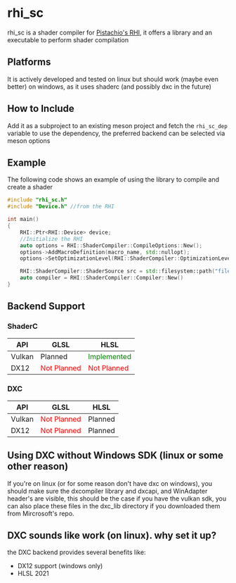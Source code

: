 # rhi_sc

rhi_sc is a shader compiler for [Pistachio's RHI](), it offers a library and an executable to perform shader compilation

## Platforms

It is actively developed and tested on linux but should work (maybe even better) on windows, as it uses shaderc (and possibly dxc in the future)

## How to Include

Add it as a subproject to an existing meson project and fetch the `rhi_sc_dep` variable to use the dependency, the preferred backend can be selected via meson options

## Example

The following code shows an example of using the library to compile and create a shader

```cpp
#include "rhi_sc.h"
#include "Device.h" //from the RHI

int main()
{
    RHI::Ptr<RHI::Device> device;
    //Initialize the RHI
    auto options = RHI::ShaderCompiler::CompileOptions::New();
    options->AddMacroDefinition(macro_name, std::nullopt);
    options->SetOptimizationLevel(RHI::ShaderCompiler::OptimizationLevel::Max);

    RHI::ShaderCompiler::ShaderSource src = std::filesystem::path("filepath.ext");
    auto compiler = RHI::ShaderCompiler::Compiler::New()
}
```

## Backend Support

### ShaderC

| API    | GLSL                                       | HLSL                                         |
| ------ | ------------------------------------------ | -------------------------------------------- |
| Vulkan | Planned                                    | <span style="color:green">Implemented</span> |
| DX12   | <span style="color:red">Not Planned</span> | <span style="color:red">Not Planned</span>   |

### DXC

| API    | GLSL                                       | HLSL    |
| ------ | ------------------------------------------ | ------- |
| Vulkan | <span style="color:red">Not Planned</span> | Planned |
| DX12   | <span style="color:red">Not Planned</span> | Planned |

## Using DXC without Windows SDK (linux or some other reason)

If you're on linux (or for some reason don't have dxc on windows), you should make sure the dxcompiler library and dxcapi, and WinAdapter header's are visible, this should be the case if you have the vulkan sdk, you can also place these files in the dxc_lib directory if you downloaded them from Mircrosoft's repo.

## DXC sounds like work (on linux). why set it up?

the DXC backend provides several benefits like:

- DX12 support (windows only)
- HLSL 2021
